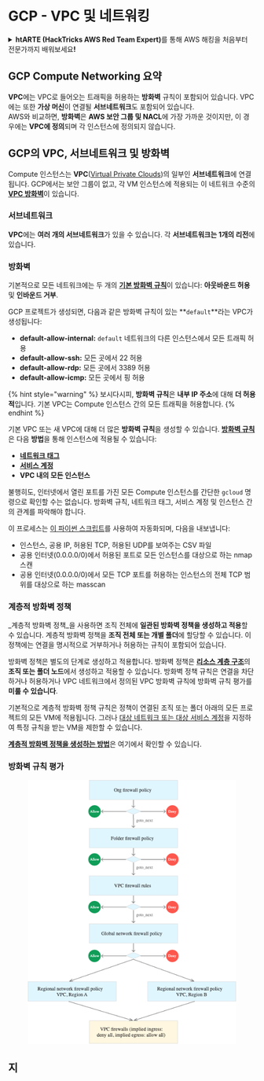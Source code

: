 # GCP - VPC 및 네트워킹

<details>

<summary><strong>htARTE (HackTricks AWS Red Team Expert)</strong>를 통해 AWS 해킹을 처음부터 전문가까지 배워보세요<strong>!</strong></summary>

HackTricks를 지원하는 다른 방법:

* HackTricks에서 **회사 광고를 보거나 HackTricks를 PDF로 다운로드**하려면 [**SUBSCRIPTION PLANS**](https://github.com/sponsors/carlospolop)를 확인하세요!
* [**공식 PEASS & HackTricks 상품**](https://peass.creator-spring.com)을 구매하세요.
* 독점적인 [**NFT**](https://opensea.io/collection/the-peass-family) 컬렉션인 [**The PEASS Family**](https://opensea.io/collection/the-peass-family)를 발견하세요.
* 💬 [**Discord 그룹**](https://discord.gg/hRep4RUj7f) 또는 [**텔레그램 그룹**](https://t.me/peass)에 **참여**하거나 **Twitter** 🐦 [**@hacktricks_live**](https://twitter.com/hacktricks_live)을 **팔로우**하세요.
* **HackTricks**와 **HackTricks Cloud** github 저장소에 **PR을 제출**하여 해킹 기법을 공유하세요.

</details>

## **GCP Compute Networking 요약**

**VPC**에는 VPC로 들어오는 트래픽을 허용하는 **방화벽** 규칙이 포함되어 있습니다. VPC에는 또한 **가상 머신**이 연결될 **서브네트워크**도 포함되어 있습니다.\
AWS와 비교하면, **방화벽**은 **AWS 보안 그룹 및 NACL**에 가장 가까운 것이지만, 이 경우에는 **VPC에 정의**되며 각 인스턴스에 정의되지 않습니다.

## **GCP의 VPC, 서브네트워크 및 방화벽**

Compute 인스턴스는 **VPC**([Virtual Private Clouds](https://cloud.google.com/vpc/docs/vpc))의 일부인 **서브네트워크**에 연결됩니다. GCP에서는 보안 그룹이 없고, 각 VM 인스턴스에 적용되는 이 네트워크 수준의 [**VPC 방화벽**](https://cloud.google.com/vpc/docs/firewalls)이 있습니다.

### 서브네트워크

**VPC**에는 **여러 개의 서브네트워크**가 있을 수 있습니다. 각 **서브네트워크는 1개의 리전**에 있습니다.

### 방화벽

기본적으로 모든 네트워크에는 두 개의 [**기본 방화벽 규칙**](https://cloud.google.com/vpc/docs/firewalls#default\_firewall\_rules)이 있습니다: **아웃바운드 허용** 및 **인바운드 거부**.

GCP 프로젝트가 생성되면, 다음과 같은 방화벽 규칙이 있는 **`default`**라는 VPC가 생성됩니다:

* **default-allow-internal:** `default` 네트워크의 다른 인스턴스에서 모든 트래픽 허용
* **default-allow-ssh:** 모든 곳에서 22 허용
* **default-allow-rdp:** 모든 곳에서 3389 허용
* **default-allow-icmp:** 모든 곳에서 핑 허용

{% hint style="warning" %}
보시다시피, **방화벽 규칙**은 **내부 IP 주소**에 대해 **더 허용적**입니다. 기본 VPC는 Compute 인스턴스 간의 모든 트래픽을 허용합니다.
{% endhint %}

기본 VPC 또는 새 VPC에 대해 더 많은 **방화벽 규칙**을 생성할 수 있습니다. [**방화벽 규칙**](https://cloud.google.com/vpc/docs/firewalls)은 다음 **방법**을 통해 인스턴스에 적용될 수 있습니다:

* [**네트워크 태그**](https://cloud.google.com/vpc/docs/add-remove-network-tags)
* [**서비스 계정**](https://cloud.google.com/vpc/docs/firewalls#serviceaccounts)
* **VPC 내의 모든 인스턴스**

불행히도, 인터넷에서 열린 포트를 가진 모든 Compute 인스턴스를 간단한 `gcloud` 명령으로 확인할 수는 없습니다. 방화벽 규칙, 네트워크 태그, 서비스 계정 및 인스턴스 간의 관계를 파악해야 합니다.

이 프로세스는 [이 파이썬 스크립트](https://gitlab.com/gitlab-com/gl-security/gl-redteam/gcp\_firewall\_enum)를 사용하여 자동화되며, 다음을 내보냅니다:

* 인스턴스, 공용 IP, 허용된 TCP, 허용된 UDP를 보여주는 CSV 파일
* 공용 인터넷(0.0.0.0/0)에서 허용된 포트로 모든 인스턴스를 대상으로 하는 nmap 스캔
* 공용 인터넷(0.0.0.0/0)에서 모든 TCP 포트를 허용하는 인스턴스의 전체 TCP 범위를 대상으로 하는 masscan

### 계층적 방화벽 정책 <a href="#hierarchical-firewall-policies" id="hierarchical-firewall-policies"></a>

_계층적 방화벽 정책_을 사용하면 조직 전체에 **일관된 방화벽 정책을 생성하고 적용**할 수 있습니다. 계층적 방화벽 정책을 **조직 전체 또는 개별 폴더**에 할당할 수 있습니다. 이 정책에는 연결을 명시적으로 거부하거나 허용하는 규칙이 포함되어 있습니다.

방화벽 정책은 별도의 단계로 생성하고 적용합니다. 방화벽 정책은 [**리소스 계층 구조**](https://cloud.google.com/resource-manager/docs/cloud-platform-resource-hierarchy)의 **조직 또는 폴더 노드**에서 생성하고 적용할 수 있습니다. 방화벽 정책 규칙은 연결을 차단하거나 허용하거나 VPC 네트워크에서 정의된 VPC 방화벽 규칙에 방화벽 규칙 평가를 **미룰 수 있습니다**.

기본적으로 계층적 방화벽 정책 규칙은 정책이 연결된 조직 또는 폴더 아래의 모든 프로젝트의 모든 VM에 적용됩니다. 그러나 [대상 네트워크 또는 대상 서비스 계정](https://cloud.google.com/vpc/docs/firewall-policies#targets)을 지정하여 특정 규칙을 받는 VM을 제한할 수 있습니다.

[**계층적 방화벽 정책을 생성하는 방법**](https://cloud.google.com/vpc/docs/using-firewall-policies#gcloud)은 여기에서 확인할 수 있습니다.

### 방화벽 규칙 평가

<figure><img src="../../../../.gitbook/assets/image (4) (5).png" alt=""><figcaption></figcaption></figure>

## 지
